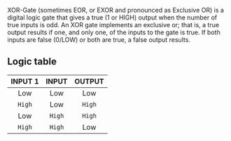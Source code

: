 XOR-Gate (sometimes EOR, or EXOR and pronounced as Exclusive OR) is
a digital logic gate that gives a true (1 or HIGH) output when the
number of true inputs is odd. An XOR gate implements an exclusive
or; that is, a true output results if one, and only one, of the
inputs to the gate is true. If both inputs are false (0/LOW) or
both are true, a false output results.

## Logic table

| INPUT 1 | INPUT | OUTPUT |
| :-----: | :---: | :----: |
| Low | Low | Low |
| `High` | Low | `High` |
| Low | `High` | `High` |
| `High` | `High` | Low |
